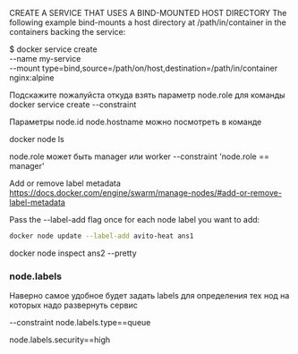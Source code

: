 CREATE A SERVICE THAT USES A BIND-MOUNTED HOST DIRECTORY
The following example bind-mounts a host directory at /path/in/container in the containers backing the service:

$ docker service create \
--name my-service \
--mount type=bind,source=/path/on/host,destination=/path/in/container \
nginx:alpine

Подскажите пожалуйста откуда взять параметр node.role для команды
docker service create --constraint

Параметры 
node.id
node.hostname
можно посмотреть в команде

docker node ls

node.role может быть manager или worker
--constraint 'node.role == manager'

Add or remove label metadata
https://docs.docker.com/engine/swarm/manage-nodes/#add-or-remove-label-metadata

Pass the --label-add flag once for each node label you want to add:

```bash 
docker node update --label-add avito-heat ans1
```

docker node inspect ans2 --pretty

### node.labels
Наверно самое удобное будет задать labels для определения тех нод на которых надо развернуть сервис

--constraint node.labels.type==queue

node.labels.security==high